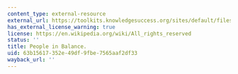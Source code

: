 ```yaml
---
content_type: external-resource
external_url: https://toolkits.knowledgesuccess.org/sites/default/files/an_update-people_in_the_balance_-_population_and_natural_resources.pdf
has_external_license_warning: true
license: https://en.wikipedia.org/wiki/All_rights_reserved
status: ''
title: People in Balance.
uid: 63b15617-352e-49df-9fbe-7565aaf2df33
wayback_url: ''
---
```


